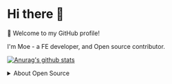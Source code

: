 # Hi there 👋

🎉 Welcome to my GitHub profile!

I'm Moe - a FE developer, and Open source contributor.

[![Anurag's github stats](https://github-readme-stats.vercel.app/api?username=moewang0321)](https://github.com/moewang0321/github-readme-stats)

<details>
<summary>About Open Source </summary>

## My main projects:
- [moewang0321.github.io](https://github.com/moewang0321/moewang0321.github.io) - 🚀
- [Vue.js-Chat](https://github.com/moewang0321/LeetCode_EveryDay) - 🐳 
- [LeetCode_EveryDay](https://github.com/moewang0321/LeetCode_EveryDay) - 🚀

[Get More ...](https://github.com/moewang0321)

</details>
